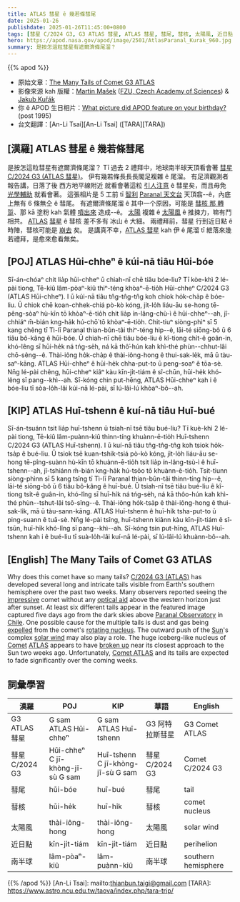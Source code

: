 ```yaml
---
title: ATLAS 彗星 ê 幾若條彗尾
date: 2025-01-26
publishdate: 2025-01-26T11:45:00+0800
tags: [彗星 C/2024 G3, G3 ATLAS 彗星, ATLAS 彗星, 彗尾, 彗核, 太陽風, 近日點, 南半球]
hero: https://apod.nasa.gov/apod/image/2501/AtlasParanal_Kurak_960.jpg
summary: 是按怎這粒彗星有遮爾濟條尾溜？
---
```


{{% apod %}}

- 原始文章：[The Many Tails of Comet G3 ATLAS](https://apod.nasa.gov/apod/ap250126.html)
- 影像來源 kah 版權：[Martin Mašek](https://www.fzu.cz/en/people/bc-martin-masek) ([FZU, Czech Academy of Sciences](https://www.fzu.cz/en/home)) & [Jakub Kuřák](https://www.instagram.com/jakub.kurak/)
- 你 ê APOD 生日相片：[What picture did APOD feature on your birthday?](https://apod.nasa.gov/apod/calendar/allyears.html) (post 1995)
- 台文翻譯：[An-Li Tsai][An-Li Tsai] ([TARA][TARA])

## [漢羅] ATLAS 彗星 ê 幾若條彗尾
是按怎這粒彗星有遮爾濟條尾溜？
Tī 過去 2 禮拜中，地球南半球天頂看會著 [彗星 C/2024 G3 (ATLAS 彗星)][C/2024 G3 (ATLAS)]。
伊有幾若條長長長閣足複雜 ê 尾溜。
有足濟觀測者報告講，日落了後 西方地平線附近 就看會著這粒 [引人注意][impressive] ê 彗星矣，而且毋免 [光學輔助][optical aid] 就看會著。
這張相片是 5 工前 tī [智利][Chile] [Paranal 天文台][Paranal Observatory] 天頂翕--ê，內底上無有 6 條無仝 ê 彗尾。
有遮爾濟條尾溜 ê 其中一个原因，可能是 [彗核 那 轉踅][rotating nucleus]、那 kā 塗粉 kah 氣體 [噴出來][expelled] 造成--ê。
[太陽][Sun] 複雜 ê [太陽風][solar wind] ê 推捒力，嘛有鬥相共。
[ATLAS][ATLAS] [彗星][Comet] ê 彗核 差不多有 冰山 ê 大細。
兩禮拜前，彗星 行到近日點 ê 時陣，彗核可能是 [崩去][broken up] 矣。
是講真不幸，[ATLAS 彗星][Comet ATLAS] kah 伊 ê 尾溜 tī 紲落來幾若禮拜，是愈來愈看無矣。

## [POJ] ATLAS Hūi-chheⁿ ê kúi-nā tiâu Hūi-bóe
Sī-án-chóaⁿ chit lia̍p hūi-chheⁿ ū chiah-nī chē tiâu bóe-liu?
Tī kòe-khì 2 lé-pài tiong, Tē-kiû lâm-pòaⁿ-kiû thiⁿ-téng khòaⁿ-ē-tio̍h Hūi-chheⁿ C/2024 G3 (ATLAS Hūi-chheⁿ).
I ū kúi-nā tiâu tn̂g-tn̂g-tn̂g koh chiok ho̍k-cha̍p ê bóe-liu.
Ū chiok chē koan-chhek-chiá pò-kò kóng, ji̍t-lo̍h liáu-āu se-hong tē-pêng-sòaⁿ hù-kīn tō khòaⁿ-ē-tio̍h chit lia̍p ín-lâng-chù-ì ê hūi-chheⁿ--ah, jî-chhiáⁿ m̄-bián kng-ha̍k hú-chō͘ tō khòaⁿ-ē-tio̍h.
Chit-tiuⁿ siòng-phìⁿ sī 5 kang chêng tī Tì-lī Paranal thian-bûn-tâi thiⁿ-téng hip--ê, lāi-té siōng-bô ū 6 tiâu bô-kâng ê hūi-bóe.
Ū chiah-nī chē tiâu bóe-liu ê kî-tiong chi̍t-ê goân-in, khó-lêng sī hūi-he̍k ná tńg-se̍h, ná kā thô͘-hún kah khì-thé phùn--chhut-lâi chō-sêng--ê.
Thài-iông ho̍k-cha̍p ê thài-iông-hong ê thui-sak-le̍k, mā ū tàu-saⁿ-kāng.
ATLAS Hūi-chheⁿ ê hūi-he̍k chha-put-to ū peng-soaⁿ ê tōa-sè.
Nn̄g lé-pài chêng, hūi-chheⁿ kiâⁿ kàu kīn-ji̍t-tiám ê sî-chūn, hūi-he̍k khó-lêng sī pang--khì--ah.
Sī-kóng chin put-hēng, ATLAS Hūi-chheⁿ kah i ê bóe-liu tī sòa-lo̍h-lâi kúi-nā lé-pài, sī lú-lâi-lú khòaⁿ-bô--ah.

## [KIP] ATLAS Huī-tshenn ê kuí-nā tiâu Huī-bué
Sī-án-tsuánn tsit lia̍p huī-tshenn ū tsiah-nī tsē tiâu bué-liu?
Tī kuè-khì 2 lé-pài tiong, Tē-kiû lâm-puànn-kiû thinn-tíng khuànn-ē-tio̍h Huī-tshenn C/2024 G3 (ATLAS Huī-tshenn).
I ū kuí-nā tiâu tn̂g-tn̂g-tn̂g koh tsiok ho̍k-tsa̍p ê bué-liu.
Ū tsiok tsē kuan-tshik-tsiá pò-kò kóng, ji̍t-lo̍h liáu-āu se-hong tē-pîng-suànn hù-kīn tō khuànn-ē-tio̍h tsit lia̍p ín-lâng-tsù-ì ê huī-tshenn--ah, jî-tshiánn m̄-bián kng-ha̍k hú-tsōo tō khuànn-ē-tio̍h.
Tsit-tiunn siòng-phìnn sī 5 kang tsîng tī Tì-lī Paranal thian-bûn-tâi thinn-tíng hip--ê, lāi-té siōng-bô ū 6 tiâu bô-kâng ê huī-bué.
Ū tsiah-nī tsē tiâu bué-liu ê kî-tiong tsi̍t-ê guân-in, khó-lîng sī huī-hi̍k ná tńg-se̍h, ná kā thôo-hún kah khì-thé phùn--tshut-lâi tsō-sîng--ê.
Thài-iông ho̍k-tsa̍p ê thài-iông-hong ê thui-sak-li̍k, mā ū tàu-sann-kāng.
ATLAS Huī-tshenn ê huī-hi̍k tsha-put-to ū ping-suann ê tuā-sè.
Nn̄g lé-pài tsîng, huī-tshenn kiânn kàu kīn-ji̍t-tiám ê sî-tsūn, huī-hi̍k khó-lîng sī pang--khì--ah.
Sī-kóng tsin put-hīng, ATLAS Huī-tshenn kah i ê bué-liu tī suà-lo̍h-lâi kuí-nā lé-pài, sī lú-lâi-lú khuànn-bô--ah.

## [English] The Many Tails of Comet G3 ATLAS
Why does this comet have so many tails?
[C/2024 G3 (ATLAS)][C/2024 G3 (ATLAS)] has developed several long and intricate tails visible from Earth's southern hemisphere over the past two weeks.
Many observers reported seeing the [impressive][impressive] comet without any [optical aid][optical aid] above the western horizon just after sunset.
At least six different tails appear in the featured image captured five days ago from the dark skies above [Paranal Observatory][Paranal Observatory] in [Chile][Chile].
One possible cause for the multiple tails is dust and gas being [expelled][expelled] from the comet's [rotating nucleus][rotating nucleus].
The outward push of the [Sun][Sun]'s complex [solar wind][solar wind] may also play a role.
The huge iceberg-like nucleus of [Comet][Comet] [ATLAS][ATLAS] appears to have [broken up][broken up] near its closest approach to the Sun two weeks ago.
Unfortunately, [Comet ATLAS][Comet ATLAS] and its tails are expected to fade significantly over the coming weeks.

## 詞彙學習
|漢羅|POJ|KIP|華語|English|
|-|-|-|-|-|
| G3 ATLAS 彗星 | G sam ATLAS Hūi-chheⁿ | G sam ATLAS Huī-tshenn | G3 阿特拉斯彗星 | G3 Comet ATLAS |
| 彗星 C/2024 G3 | Hūi-chheⁿ C jī-khòng-jī-sù G sam | Huī-tshenn C jī-khòng-jī-sù G sam | 彗星 C/2024 G3 | Comet C/2024 G3 |
| 彗尾 | hūi-bóe | huī-bué | 彗尾 | tail |
| 彗核 | hūi-he̍k | huī-hi̍k | 彗核 | comet nucleus |
| 太陽風 | thài-iông-hong | thài-iông-hong | 太陽風 | solar wind |
| 近日點| kīn-ji̍t-tiám | kīn-ji̍t-tiám | 近日點 | perihelion |
| 南半球 | lâm-pòaⁿ-kiû | lâm-puànn-kiû | 南半球 | southern hemisphere |

{{% /apod %}}
[An-Li Tsai]: mailto:thianbun.taigi@gmail.com
[TARA]: https://www.astro.ncu.edu.tw/taova/index.php/tara-trip/

[copyright]: https://apod.nasa.gov/apod/fap/lib/about_apod.html#srapply
[License3]: https://creativecommons.org/licenses/by-nc-nd/3.0/
[License2]:https://creativecommons.org/licenses/by-nc-nd/2.0/

[C/2024 G3 (ATLAS)]:https://en.wikipedia.org/wiki/C/2024_G3_(ATLAS)
[impressive]:https://www.reddit.com/media?url=https%3A%2F%2Fpreview.redd.it%2Fgfkvsovdq4l21.jpg%3Fwidth%3D640%26crop%3Dsmart%26auto%3Dwebp%26s%3Dd24871a13ae2249f7681f845e63e636098a85c84
[optical aid]:https://apod.nasa.gov/apod/ap250124.html
[Paranal Observatory]:https://youtu.be/k_LwlwJWZN0
[Chile]:https://en.wikipedia.org/wiki/Chile
[expelled]:https://apod.nasa.gov/apod/ap151118.html
[rotating nucleus]:https://apod.nasa.gov/apod/ap960414.html
[Sun]:https://science.nasa.gov/sun/
[solar wind]:https://science.nasa.gov/learn/heat/resource/solar-wind-across-our-solar-system-infographic/
[Comet]:https://science.nasa.gov/solar-system/comets/facts/
[ATLAS]:https://atlas.fallingstar.com/
[broken up]:https://skyandtelescope.org/uncategorized/comet-atlas-caught-in-the-act-of-disintegration/
[Comet ATLAS]:https://theskylive.com/c2024g3-info
